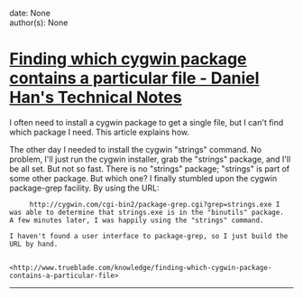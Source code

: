 
date: None  
author(s): None  

# [Finding which cygwin package contains a particular file - Daniel Han's Technical Notes](https://sites.google.com/site/xiangyangsite/home/technical-tips/windows-tips/finding-which-cygwin-package-contains-a-particular-file)

I often need to install a cygwin package to get a single file, but I can't find which package I need. This article explains how.

The other day I needed to install the cygwin "strings" command. No problem, I'll just run the cygwin installer, grab the "strings" package, and I'll be all set. But not so fast. There is no "strings" package; "strings" is part of some other package. But which one? I finally stumbled upon the cygwin package-grep facility. By using the URL:  

    
    
         http://cygwin.com/cgi-bin2/package-grep.cgi?grep=strings.exe I was able to determine that strings.exe is in the "binutils" package.  A few minutes later, I was happily using the "strings" command.
    
    I haven't found a user interface to package-grep, so I just build the URL by hand.
    
    
    <http://www.trueblade.com/knowledge/finding-which-cygwin-package-contains-a-particular-file>  
      
  
---

